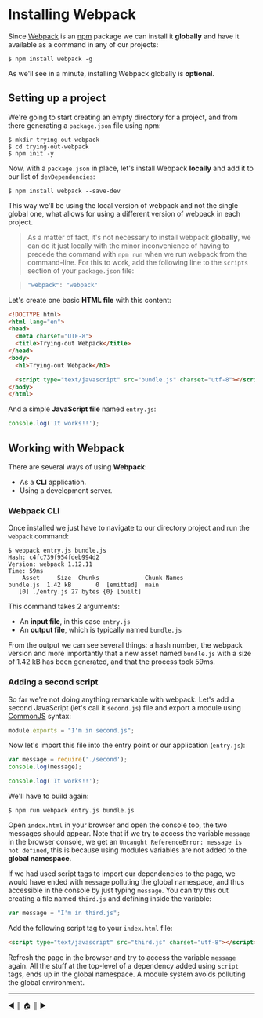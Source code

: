 # Installing Webpack
Since [Webpack][1] is an [npm][2] package we can install it **globally** and have it available as a command in any of our projects:

```
$ npm install webpack -g
```

As we'll see in a minute, installing Webpack globally is **optional**.

## Setting up a project
We're going to start creating an empty directory for a project, and from there generating a `package.json` file using npm:

```
$ mkdir trying-out-webpack
$ cd trying-out-webpack
$ npm init -y
```

Now, with a `package.json` in place, let's install Webpack **locally** and add it to our list of `devDependencies`:
```
$ npm install webpack --save-dev
```

This way we'll be using the local version of webpack and not the single global one, what allows for using a different version of webpack in each project.

> As a matter of fact, it's not necessary to install webpack **globally**, we can do it just locally with the minor inconvenience of having to precede the command with `npm run` when we run webpack from the command-line. For this to work, add the following line to the `scripts` section of your `package.json` file:

> ```js
> "webpack": "webpack"
> ```

Let's create one basic **HTML file** with this content:

```html
<!DOCTYPE html>
<html lang="en">
<head>
  <meta charset="UTF-8">
  <title>Trying-out Webpack</title>
</head>
<body>
  <h1>Trying-out Webpack</h1>

  <script type="text/javascript" src="bundle.js" charset="utf-8"></script>
</body>
</html>
```

And a simple **JavaScript file** named `entry.js`:
```js
console.log('It works!!');
```

## Working with Webpack
There are several ways of using **Webpack**:

* As a **CLI** application.
* Using a development server.

### Webpack CLI
Once installed we just have to navigate to our directory project and run the `webpack` command:
```
$ webpack entry.js bundle.js
Hash: c4fc739f954fdeb994d2
Version: webpack 1.12.11
Time: 59ms
    Asset     Size  Chunks             Chunk Names
bundle.js  1.42 kB       0  [emitted]  main
   [0] ./entry.js 27 bytes {0} [built]
```

This command takes 2 arguments:

* An **input file**, in this case `entry.js`
* An **output file**, which is typically named `bundle.js`

From the output we can see several things: a hash number, the webpack version and more importantly that a new asset named `bundle.js` with a size of 1.42 kB has been generated, and that the process took 59ms.

### Adding a second script
So far we're not doing anything remarkable with webpack. Let's add a second JavaScript (let's call it `second.js`) file and export a module using [CommonJS][3] syntax:

```js
module.exports = "I'm in second.js";
```

Now let's import this file into the entry point or our application (`entry.js`):

```js
var message = require('./second');
console.log(message);

console.log('It works!!');
```

We'll have to build again:
```
$ npm run webpack entry.js bundle.js
```

Open `index.html` in your browser and open the console too, the two messages should appear. Note that if we try to access the variable `message` in the browser console, we get an `Uncaught ReferenceError: message is not defined`, this is because using modules variables are not added to the **global namespace**.

If we had used script tags to import our dependencies to the page, we would have ended with `message` polluting the global namespace, and thus accessible in the console by just typing `message`. You can try this out creating a file named `third.js` and defining inside the variable:

```js
var message = "I'm in third.js";
```

Add the following script tag to your `index.html` file:
```html
<script type="text/javascript" src="third.js" charset="utf-8"></script>
```

Refresh the page in the browser and try to access the variable `message` again. All the stuff at the top-level of a dependency added using `script` tags, ends up in the global namespace. A module system avoids polluting the global environment.

---
[:arrow_backward:][back] ║ [:house:][home] ║ [:arrow_forward:][next]

<!-- navigation -->
[home]: ../README.md
[back]: what-is.md
[next]: using.md


<!-- links -->
[1]: http://webpack.github.io/
[2]: https://github.com/npm/npm
[3]: http://www.commonjs.org/
